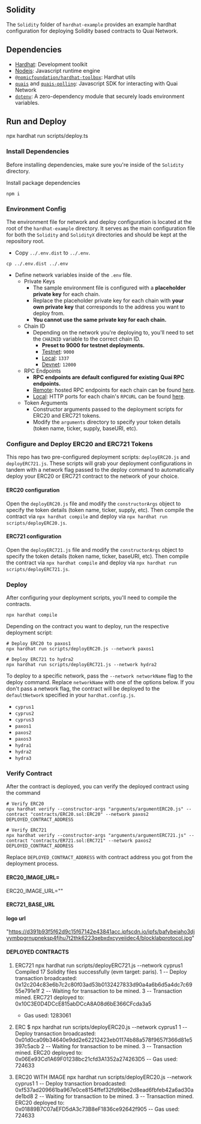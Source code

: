 ## Solidity

The `Solidity` folder of `hardhat-example` provides an example hardhat configuration for deploying Solidity based contracts to Quai Network.

## Dependencies

- [Hardhat](https://www.npmjs.com/package/hardhat): Development toolkit
- [Nodejs](https://nodejs.org/en/): Javascript runtime engine
- [`@nomicfoundation/hardhat-toolbox`](https://www.npmjs.com/package/@nomicfoundation/hardhat-toolbox): Hardhat utils
- [`quais`](https://www.npmjs.com/package/quais) and [`quais-polling`](https://www.npmjs.com/package/quais-polling): Javascript SDK for interacting with Quai Network
- [`dotenv`](https://www.npmjs.com/package/dotenv): A zero-dependency module that securely loads environment variables.

## Run and Deploy
npx hardhat run scripts/deploy.ts

### Install Dependencies

Before installing dependencies, make sure you're inside of the `Solidity` directory.

Install package dependencies

```shell
npm i
```

### Environment Config

The environment file for network and deploy configuration is located at the root of the `hardhat-example` directory. It serves as the main configuration file for both the `Solidity` and `SolidityX` directories and should be kept at the repository root.

- Copy `../.env.dist` to `../.env`.

```shell
cp ../.env.dist ../.env
```

- Define network variables inside of the `.env` file.
  - Private Keys
    - The sample environment file is configured with a **placeholder private key** for each chain.
    - Replace the placeholder private key for each chain with **your own private key** that corresponds to the address you want to deploy from.
    - **You cannot use the same private key for each chain.**
  - Chain ID
    - Depending on the network you're deploying to, you'll need to set the `CHAINID` variable to the correct chain ID.
      - **Preset to 9000 for testnet deployments.**
      - <u>Testnet</u>: `9000`
      - <u>Local</u>: `1337`
      - <u>Devnet</u>: `12000`
  - RPC Endpoints
    - **RPC endpoints are default configured for existing Quai RPC endpoints.**
    - <u>Remote</u>: hosted RPC endpoints for each chain can be found [here](https://qu.ai/docs/develop/networks/#testnet).
    - <u>Local</u>: HTTP ports for each chain's `RPCURL` can be found [here](https://qu.ai/docs/develop/networks/#private-networks).
  - Token Arguments
    - Constructor arguments passed to the deployment scripts for ERC20 and ERC721 tokens.
    - Modify the `arguments` directory to specify your token details (token name, ticker, supply, baseURI, etc).

### Configure and Deploy ERC20 and ERC721 Tokens

This repo has two pre-configured deployment scripts: `deployERC20.js` and `deployERC721.js`. These scripts will grab your deployment configurations in tandem with a network flag passed to the deploy command to automatically deploy your ERC20 or ERC721 contract to the network of your choice.

#### ERC20 configuration

Open the `deployERC20.js` file and modify the `constructorArgs` object to specify the token details (token name, ticker, supply, etc). Then compile the contract via `npx hardhat compile` and deploy via `npx hardhat run scripts/deployERC20.js`.

#### ERC721 configuration

Open the `deployERC721.js` file and modify the `constructorArgs` object to specify the token details (token name, ticker, baseURI, etc). Then compile the contract via `npx hardhat compile` and deploy via `npx hardhat run scripts/deployERC721.js`.

### Deploy

After configuring your deployment scripts, you'll need to compile the contracts.

```shell
npx hardhat compile
```

Depending on the contract you want to deploy, run the respective deployment script:

```shell
# Deploy ERC20 to paxos1
npx hardhat run scripts/deployERC20.js --network paxos1

# Deploy ERC721 to hydra2
npx hardhat run scripts/deployERC721.js --network hydra2
```

To deploy to a specific network, pass the `--network networkName` flag to the deploy command. Replace `networkName` with one of the options below. If you don't pass a network flag, the contract will be deployed to the `defaultNetwork` specified in your `hardhat.config.js`.

- `cyprus1`
- `cyprus2`
- `cyprus3`
- `paxos1`
- `paxos2`
- `paxos3`
- `hydra1`
- `hydra2`
- `hydra3`

### Verify Contract

After the contract is deployed, you can verify the deployed contract using the command

```shell
# Verify ERC20
npx hardhat verify --constructor-args "arguments/argumentERC20.js" --contract "contracts/ERC20.sol:ERC20" --network paxos2 DEPLOYED_CONTRACT_ADDRESS

# Verify ERC721
npx hardhat verify --constructor-args "arguments/argumentERC721.js" --contract "contracts/ER721.sol:ERC721" --network paxos2 DEPLOYED_CONTRACT_ADDRESS
```

Replace `DEPLOYED_CONTRACT_ADDRESS` with contract address you got from the deployment process.

#### ERC20_IMAGE_URL=
  ERC20_IMAGE_URL=""


#### ERC721_BASE_URL

#### logo url 
"https://d391b93f5f62d9c15f67142e43841acc.ipfscdn.io/ipfs/bafybeiaho3djyymbpgrnupneksp4fjhu7t2thk6223qebxdxcyveiidec4/blocklabprotocol.jpg"

#### DEPLOYED CONTRACTS

1. ERC721
 npx hardhat run scripts/deployERC721.js --network cyprus1
Compiled 17 Solidity files successfully (evm target: paris).
1 -- Deploy transaction broadcasted: 0x12c204c83e6b7c2c80f03ad53b0132427833d90a4a6b6d5a4dc7c6955e791e1f
2 -- Waiting for transaction to be mined.
3 -- Transaction mined. ERC721 deployed to: 0x10C3E0D4DCcE815abDCcA8A08d6bE366CFcda3a5
   - Gas used: 1283061

2. ERC
$ npx hardhat run scripts/deployERC20.js --network cyprus1
1 -- Deploy transaction broadcasted: 0x01d0ca09b34640e9dd2e62212423eb01174b88a578f9657f366d81e5397c5acb
2 -- Waiting for transaction to be mined.
3 -- Transaction mined. ERC20 deployed to: 0x06Ee93Cd1A69F01238bc21cfd3A1352a274263D5
  -- Gas used: 724633


3. ERC20 WITH IMAGE
npx hardhat run scripts/deployERC20.js --network cyprus1
1 -- Deploy transaction broadcasted: 0xf537ad209661ba967e0ce8154ffef32fd96be2d8ead6fbfeb42a6ad30ade1bd8
2 -- Waiting for transaction to be mined.
3 -- Transaction mined. ERC20 deployed to: 0x01889B7C07aEFD5dA3c73B8eF1836ce92642f905
  -- Gas used: 724633


